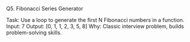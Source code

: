 Q5. Fibonacci Series Generator

Task: Use a loop to generate the first N Fibonacci numbers in a function.
Input: 7
Output: [0, 1, 1, 2, 3, 5, 8]
Why: Classic interview problem, builds problem-solving skills.